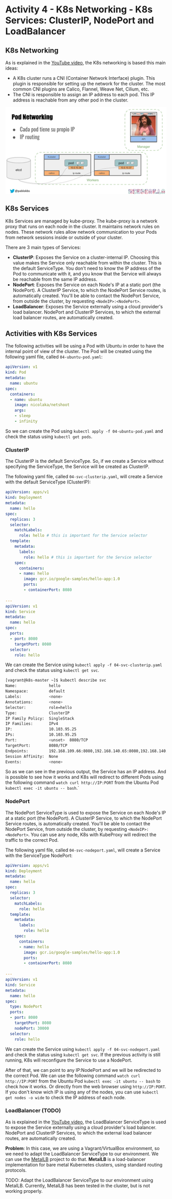 # Activity 4 - K8s Networking - K8s Services: ClusterIP, NodePort and LoadBalancer

## K8s Networking

As is explained in the [YouTube video](https://www.youtube.com/watch?v=DCoBcpOA7W4), the K8s networking is based this main ideas:

* A K8s cluster runs a CNI (Container Network Interface) plugin. This plugin is responsible for setting up the network for the cluster. The most common CNI plugins are Calico, Flannel, Weave Net, Cilium, etc.
* The CNI is responsible to assign an IP address to each pod. This IP address is reachable from any other pod in the cluster.

![K8s Networking](./k8s-networking.png)

## K8s Services

K8s Services are managed by kube-proxy. The kube-proxy is a network proxy that runs on each node in the cluster. It maintains network rules on nodes. These network rules allow network communication to your Pods from network sessions inside or outside of your cluster.

There are 3 main types of Services:

* __ClusterIP__: Exposes the Service on a cluster-internal IP. Choosing this value makes the Service only reachable from within the cluster. This is the default ServiceType. You don't need to know the IP address of the Pod to communicate with it, and you know that the Service will always be reachable from the same IP address.
* __NodePort__: Exposes the Service on each Node's IP at a static port (the NodePort). A ClusterIP Service, to which the NodePort Service routes, is automatically created. You'll be able to contact the NodePort Service, from outside the cluster, by requesting `<NodeIP>:<NodePort>`.
* __LoadBalancer__: Exposes the Service externally using a cloud provider's load balancer. NodePort and ClusterIP Services, to which the external load balancer routes, are automatically created.

## Activities with K8s Services

The following activities will be using a Pod with Ubuntu in order to have the internal point of view of the cluster. The Pod will be created using the following yaml file, called `04-ubuntu-pod.yaml`:

```yaml
apiVersion: v1
kind: Pod
metadata:
  name: ubuntu
spec:
  containers:
  - name: ubuntu
    image: nicolaka/netshoot
    args:
    - sleep
    - infinity
```

So we can create the Pod using `kubectl apply -f 04-ubuntu-pod.yaml` and check the status using `kubectl get pods`.

### ClusterIP

The ClusterIP is the default ServiceType. So, if we create a Service without specifying the ServiceType, the Service will be created as ClusterIP.

The following yaml file, called `04-svc-clusterip.yaml`, will create a Service with the default ServiceType (ClusterIP):

```yaml
apiVersion: apps/v1
kind: Deployment
metadata:
  name: hello
spec:
  replicas: 3
  selector:
    matchLabels:
      role: hello # this is important for the Service selector
  template:
    metadata:
      labels:
        role: hello # this is important for the Service selector
    spec:
      containers:
      - name: hello
        image: gcr.io/google-samples/hello-app:1.0
        ports:
        - containerPort: 8080

---
apiVersion: v1
kind: Service
metadata:
  name: hello
spec:
  ports:
  - port: 8080
    targetPort: 8080
  selector:
    role: hello
```

We can create the Service using `kubectl apply -f 04-svc-clusterip.yaml` and check the status using `kubectl get svc`.

```bash
[vagrant@k8s-master ~]$ kubectl describe svc
Name:              hello
Namespace:         default
Labels:            <none>
Annotations:       <none>
Selector:          role=hello
Type:              ClusterIP
IP Family Policy:  SingleStack
IP Families:       IPv4
IP:                10.103.95.25
IPs:               10.103.95.25
Port:              <unset>  8080/TCP
TargetPort:        8080/TCP
Endpoints:         192.168.109.66:8080,192.168.140.65:8080,192.168.140.66:8080
Session Affinity:  None
Events:            <none>
```

So as we can see in the previous output, the Service has an IP address. And is possible to see how it works and K8s will redirect to different Pods using the following command `watch curl http://IP:PORT` from the Ubuntu Pod `kubectl exec -it ubuntu -- bash`.`


### NodePort

The NodePort ServiceType is used to expose the Service on each Node's IP at a static port (the NodePort). A ClusterIP Service, to which the NodePort Service routes, is automatically created. You'll be able to contact the NodePort Service, from outside the cluster, by requesting `<NodeIP>:<NodePort>`. You can use any node, K8s with KubeProxy will redirect the traffic to the correct Pod.

The following yaml file, called `04-svc-nodeport.yaml`, will create a Service with the ServiceType NodePort:

```yaml
apiVersion: apps/v1
kind: Deployment
metadata:
  name: hello
spec:
  replicas: 3
  selector:
    matchLabels:
      role: hello
  template:
    metadata:
      labels:
        role: hello
    spec:
      containers:
      - name: hello
        image: gcr.io/google-samples/hello-app:1.0
        ports:
        - containerPort: 8080

---
apiVersion: v1
kind: Service
metadata:
  name: hello
spec:
  type: NodePort
  ports:
  - port: 8080
    targetPort: 8080
    nodePort: 30000
  selector:
    role: hello
```

We can create the Service using `kubectl apply -f 04-svc-nodeport.yaml` and check the status using `kubectl get svc`. If the previous activity is still running, K8s will reconfigure the Service to use a NodePort.

After of that, we can point to any IP:NodePort and we will be redirected to the correct Pod. We can use the following command `watch curl http://IP:PORT` from the Ubuntu Pod `kubectl exec -it ubuntu -- bash` to check how it works. Or directly from the web browser using `http://IP:PORT`. If you don't know wich IP is using any of the nodes, you can use `kubectl get nodes -o wide` to check the IP address of each node.


### LoadBalancer (TODO)

As is explained in the [YouTube video](https://www.youtube.com/watch?v=DCoBcpOA7W4), the LoadBalancer ServiceType is used to expose the Service externally using a cloud provider's load balancer. NodePort and ClusterIP Services, to which the external load balancer routes, are automatically created.

__Problem__: In this case, we are using a Vagrant/VirtualBox environment, so we need to adapt the LoadBalancer ServiceType to our environment. We can use the [MetalLB](https://metallb.universe.tf/) project to do that. __MetalLB__ is a load-balancer implementation for bare metal Kubernetes clusters, using standard routing protocols.

TODO: Adapt the LoadBalancer ServiceType to our environment using MetalLB. Currently, MetalLB has been tested in the cluster, but is not working properly.